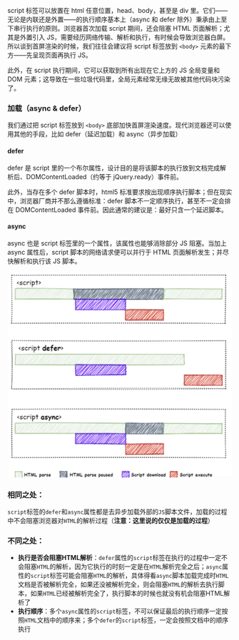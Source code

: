 script 标签可以放置在 html 任意位置，head、body，甚至是 div 里。它们——无论是内联还是外置——的执行顺序基本上（async 和 defer 除外）秉承由上至下串行执行的原则。浏览器首次加载 script 期间，还会阻塞 HTML 页面解析；尤其是外置引入 JS，需要经历网络传输、解析和执行，有时候会导致浏览器白屏。所以谈到首屏渲染的时候，我们往往会建议将 script 标签放到 `<body>` 元素的最下方——先呈现页面再执行 JS。

此外，在 script 执行期间，它可以获取到所有出现在它上方的 JS 全局变量和 DOM 元素；这导致在一些垃圾代码里，全局元素经常无缘无故被其他代码块污染了。

### 加载（async & defer）

我们通过把 script 标签放到 `<body>` 底部加快首屏渲染速度。现代浏览器还可以使用其他的手段，比如 defer（延迟加载）和 async（异步加载）

#### defer

defer 是 script 里的一个布尔属性，设计目的是将该脚本的执行放到文档完成解析后、DOMContentLoaded（约等于 jQuery.ready）事件前。

此外，当存在多个 defer 脚本时，html5 标准要求按出现顺序执行脚本；但在现实中，浏览器厂商并不那么遵循标准：defer 脚本不一定顺序执行，甚至不一定会排在 DOMContentLoaded 事件前。因此通常的建议是：最好只含一个延迟脚本。

#### async

async 也是 script 标签里的一个属性，该属性也能够消除部分 JS 阻塞。当加上 async 属性后，script 脚本的网络请求便可以并行于 HTML 页面解析发生；并尽快解析和执行该 JS 脚本。

![WechatIMG117](../image/WechatIMG117.png)

### **相同之处**：

`script`标签的`defer`和`async`属性都是去异步加载外部的`JS`脚本文件，加载的过程中不会阻塞浏览器对`HTML`的解析过程（**注意：这里说的仅仅是加载的过程**）

### **不同之处**：

- **执行是否会阻塞HTML解析**：`defer`属性的`script`标签在执行的过程中一定不会阻塞`HTML`的解析，因为它执行的时刻一定是在`HTML`解析完全之后；`async`属性的`script`标签可能会阻塞`HTML`的解析，具体得看`async`脚本加载完成时`HTML`文档是否被解析完全，如果还没被解析完全，则会阻塞`HTML`的解析去执行脚本，如果`HTML`已经被解析完全了，执行脚本的时候也就没有机会阻塞HTML解析了
- **执行顺序**：多个`async`属性的`script`标签，不可以保证最后的执行顺序一定按照`HTML`文档中的顺序来；多个`defer`的`script`标签，一定会按照文档中的顺序执行